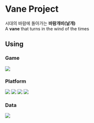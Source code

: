 # Vane Project
시대의 바람에 돌아가는 **바람개비(날개)**<br>
A **vane** that turns in the wind of the times

## Using
### Game
![](https://img.shields.io/badge/Godot_Engine-478CBF?style=flat-square&logo=godotengine&logoColor=white)

### Platform
![](https://img.shields.io/badge/Android-3DDC84?style=flat-square&logo=Android&logoColor=white)
![](https://img.shields.io/badge/Windows-0078D4?style=flat-square&logo=Windows&logoColor=white)
![](https://img.shields.io/badge/Linux-FCC624?style=flat-square&logo=Linux&logoColor=black)
![](https://img.shields.io/badge/macOS-000000?style=flat-square&logo=macos&logoColor=white)

### Data
![](https://img.shields.io/badge/JSON-000000?style=flat-square&logo=JSON&logoColor=white)
